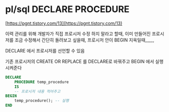 
# pl/sql DECLARE PROCEDURE
[https://pgnt.tistory.com/13](https://pgnt.tistory.com/13)

이력 관리를 위해 개발자가 직접 프로시저 수정 하지 말라고 할때, 이미 만들어진 프로시저를 조금 수정해서 간단히 돌려보고 싶을때, 프로시저 안이 BEGIN 지옥일때,,,,,,,

DECLARE 에서 프로시저를 선언할 수 있음

기존 프로시저의 CREATE OR REPLACE 를 DECLARE로 바꿔주고 BEGIN 에서 실행시켜준다

``` sql
DECLARE 
	PROCEDURE temp_procedure
	IS
	-- 프로시저 내용 적어주고
BEGIN
	temp_procedure(); -- 실행
END
```
<!--stackedit_data:
eyJoaXN0b3J5IjpbLTEzMjQyMTMyMTgsLTE4NjYyMTIsMTQ4Mz
U2MDM5Ml19
-->